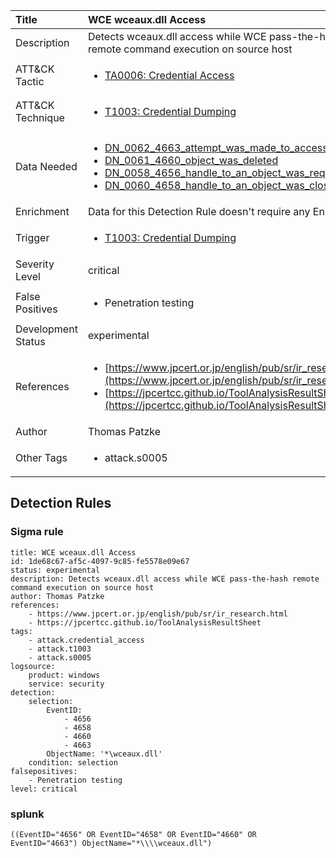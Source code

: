 | Title                | WCE wceaux.dll Access                                                                                                                                                 |
|:---------------------|:------------------------------------------------------------------------------------------------------------------------------------------------------------|
| Description          | Detects wceaux.dll access while WCE pass-the-hash remote command execution on source host                                                                                                                                           |
| ATT&amp;CK Tactic    |  <ul><li>[TA0006: Credential Access](https://attack.mitre.org/tactics/TA0006)</li></ul>  |
| ATT&amp;CK Technique | <ul><li>[T1003: Credential Dumping](https://attack.mitre.org/techniques/T1003)</li></ul>  |
| Data Needed          | <ul><li>[DN_0062_4663_attempt_was_made_to_access_an_object](../Data_Needed/DN_0062_4663_attempt_was_made_to_access_an_object.md)</li><li>[DN_0061_4660_object_was_deleted](../Data_Needed/DN_0061_4660_object_was_deleted.md)</li><li>[DN_0058_4656_handle_to_an_object_was_requested](../Data_Needed/DN_0058_4656_handle_to_an_object_was_requested.md)</li><li>[DN_0060_4658_handle_to_an_object_was_closed](../Data_Needed/DN_0060_4658_handle_to_an_object_was_closed.md)</li></ul>  |
| Enrichment           |  Data for this Detection Rule doesn't require any Enrichments.  |
| Trigger              | <ul><li>[T1003: Credential Dumping](../Triggers/T1003.md)</li></ul>  |
| Severity Level       | critical |
| False Positives      | <ul><li>Penetration testing</li></ul>  |
| Development Status   | experimental |
| References           | <ul><li>[https://www.jpcert.or.jp/english/pub/sr/ir_research.html](https://www.jpcert.or.jp/english/pub/sr/ir_research.html)</li><li>[https://jpcertcc.github.io/ToolAnalysisResultSheet](https://jpcertcc.github.io/ToolAnalysisResultSheet)</li></ul>  |
| Author               | Thomas Patzke |
| Other Tags           | <ul><li>attack.s0005</li></ul> | 

## Detection Rules

### Sigma rule

```
title: WCE wceaux.dll Access
id: 1de68c67-af5c-4097-9c85-fe5578e09e67
status: experimental
description: Detects wceaux.dll access while WCE pass-the-hash remote command execution on source host
author: Thomas Patzke
references:
    - https://www.jpcert.or.jp/english/pub/sr/ir_research.html
    - https://jpcertcc.github.io/ToolAnalysisResultSheet
tags:
    - attack.credential_access
    - attack.t1003
    - attack.s0005
logsource:
    product: windows
    service: security
detection:
    selection:
        EventID:
            - 4656
            - 4658
            - 4660
            - 4663
        ObjectName: '*\wceaux.dll'
    condition: selection
falsepositives: 
    - Penetration testing
level: critical

```





### splunk
    
```
((EventID="4656" OR EventID="4658" OR EventID="4660" OR EventID="4663") ObjectName="*\\\\wceaux.dll")
```



